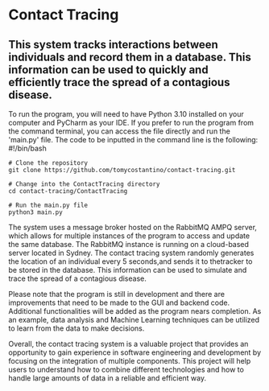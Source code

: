# Contact Tracing


## This system tracks interactions between individuals and record them in a database. This information can be used to quickly and efficiently trace the spread of a contagious disease.

To run the program, you will need to have Python 3.10 installed on your computer and PyCharm as your IDE. If you prefer to run the program from the command terminal, you can access the file directly and run the 'main.py' file. The code to be inputted in the command line is the following:
    #!/bin/bash
    
    # Clone the repository
    git clone https://github.com/tomycostantino/contact-tracing.git
    
    # Change into the ContactTracing directory
    cd contact-tracing/ContactTracing
    
    # Run the main.py file
    python3 main.py


The system uses a message broker hosted on the RabbitMQ AMPQ server, which allows for multiple instances of the program to access and update the same database. The RabbitMQ instance is running on a cloud-based server located in Sydney.
The contact tracing system randomly generates the location of an individual every 5 seconds,and sends it to thetracker to be stored in the database. This information can be used to simulate and trace the spread of a contagious disease.

Please note that the program is still in development and there are improvements that need to be made to the GUI and backend code. Additional functionalities will be added as the program nears completion. As an example, data analysis and Machine Learning techniques can be utilized to learn from the data to make decisions.

Overall, the contact tracing system is a valuable project that provides an opportunity to gain experience in software engineering and development by focusing on the integration of multiple components. This project will help users to understand how to combine different technologies and how to handle large amounts of data in a reliable and efficient way. 

